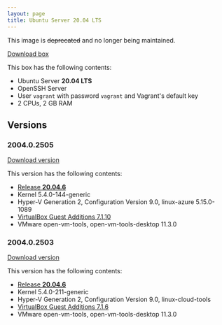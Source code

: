 ```yaml
---
layout: page
title: Ubuntu Server 20.04 LTS
---
```


This image is ~~deprecated~~ and no longer being maintained.

[Download box][Box]

This box has the following contents:

- Ubuntu Server **20.04 LTS**
- OpenSSH Server
- User `vagrant` with password `vagrant` and Vagrant's default key
- 2 CPUs, 2 GB RAM

[Box]: https://portal.cloud.hashicorp.com/vagrant/discover/gusztavvargadr/ubuntu-server-2004-lts

## Versions

### 2004.0.2505

[Download version][Version200402505]

This version has the following contents:

- [Release **20.04.6**](https://wiki.ubuntu.com/FocalFossa/ReleaseNotes)
- Kernel 5.4.0-144-generic
- Hyper-V Generation 2, Configuration Version 9.0, linux-azure 5.15.0-1089
- [VirtualBox Guest Additions 7.1.10](https://www.virtualbox.org/wiki/Changelog-7.1#v10)
- VMware open-vm-tools, open-vm-tools-desktop 11.3.0

[Version200402505]: https://portal.cloud.hashicorp.com/vagrant/discover/gusztavvargadr/ubuntu-server-2004-lts/versions/2004.0.2505

### 2004.0.2503

[Download version][Version200402503]

This version has the following contents:

- [Release **20.04.6**](https://wiki.ubuntu.com/FocalFossa/ReleaseNotes)
- Kernel 5.4.0-211-generic
- Hyper-V Generation 2, Configuration Version 9.0, linux-cloud-tools
- [VirtualBox Guest Additions 7.1.6](https://www.virtualbox.org/wiki/Changelog-7.1#v6)
- VMware open-vm-tools, open-vm-tools-desktop 11.3.0

[Version200402503]: https://portal.cloud.hashicorp.com/vagrant/discover/gusztavvargadr/ubuntu-server-2004-lts/versions/2004.0.2503
